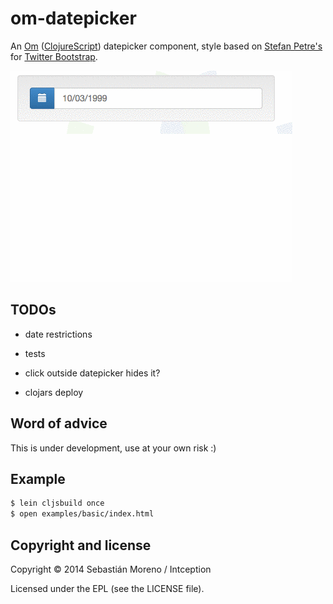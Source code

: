 om-datepicker
=============

An [Om](https://github.com/swannodette/om) ([ClojureScript](https://github.com/clojure/clojurescript)) datepicker component, style based on [Stefan Petre's](eyecon.ro) for [Twitter Bootstrap](getbootstrap.com).


![alt tag](https://github.com/kernelp4nic/om-datepicker/blob/master/examples/usage.gif)


## TODOs

* date restrictions

* tests

* click outside datepicker hides it?

* clojars deploy

## Word of advice

This is under development, use at your own risk :)


## Example

```bash
$ lein cljsbuild once
$ open examples/basic/index.html
```


## Copyright and license

Copyright © 2014 Sebastián Moreno / Intception

Licensed under the EPL (see the LICENSE file).
